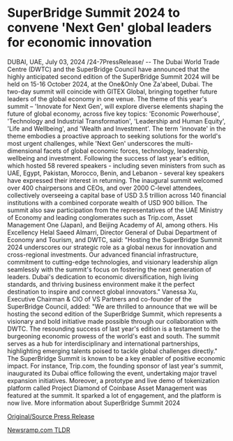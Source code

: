 # SuperBridge Summit 2024 to convene 'Next Gen' global leaders for economic innovation

DUBAI, UAE, July 03, 2024 /24-7PressRelease/ -- The Dubai World Trade Centre (DWTC) and the SuperBridge Council have announced that the highly anticipated second edition of the SuperBridge Summit 2024 will be held on 15-16 October 2024, at the One&Only One Za'abeel, Dubai. The two-day summit will coincide with GITEX Global, bringing together future leaders of the global economy in one venue.  The theme of this year's summit – 'Innovate for Next Gen', will explore diverse elements shaping the future of global economy, across five key topics: 'Economic Powerhouse', 'Technology and Industrial Transformation', 'Leadership and Human Equity', 'Life and Wellbeing', and 'Wealth and Investment'. The term 'innovate' in the theme embodies a proactive approach to seeking solutions for the world's most urgent challenges, while 'Next Gen' underscores the multi-dimensional facets of global economic forces, technology, leadership, wellbeing and investment.   Following the success of last year's edition, which hosted 58 revered speakers - including seven ministers from such as UAE, Egypt, Pakistan, Morocco, Benin, and Lebanon - several key speakers have expressed their interest in returning. The inaugural summit welcomed over 400 chairpersons and CEOs, and over 2000 C-level attendees, collectively overseeing a capital base of USD 3.5 trillion across 140 financial institutions with a combined corporate wealth of USD 900 billion. The summit also saw participation from the representatives of the UAE Ministry of Economy and leading conglomerates such as Trip.com, Asset Management One (Japan), and Beijing Academy of AI, among others.   His Excellency Helal Saeed Almarri, Director General of Dubai Department of Economy and Tourism, and DWTC, said: "Hosting the SuperBridge Summit 2024 underscores our strategic role as a global nexus for innovation and cross-regional investments. Our advanced financial infrastructure, commitment to cutting-edge technologies, and visionary leadership align seamlessly with the summit's focus on fostering the next generation of leaders. Dubai's dedication to economic diversification, high living standards, and thriving business environment make it the perfect destination to inspire and connect global innovators."  Vanessa Xu, Executive Chairman & CIO of VS Partners and co-founder of the SuperBridge Council, added: "We are thrilled to announce that we will be hosting the second edition of the SuperBridge Summit, which represents a visionary and bold initiative made possible through our collaboration with DWTC. The resounding success of last year's edition is a testament to the burgeoning economic prowess of the world's east and south. The summit serves as a hub for interdisciplinary and international partnerships, highlighting emerging talents poised to tackle global challenges directly."  The SuperBridge Summit is known to be a key enabler of positive economic impact. For instance, Trip.com, the founding sponsor of last year's summit, inaugurated its Dubai office following the event, undertaking major travel expansion initiatives. Moreover, a prototype and live demo of tokenization platform called Project Diamond of Coinbase Asset Management was featured at the summit. It sparked a lot of engagement, and the platform is now live.  More information about SuperBridge Summit 2024 

[Original/Source Press Release](https://www.24-7pressrelease.com/press-release/512223/superbridge-summit-2024-to-convene-next-gen-global-leaders-for-economic-innovation) 

[Newsramp.com TLDR](https://newsramp.com/None) 